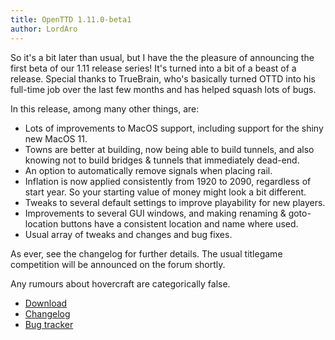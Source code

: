 ```yaml
---
title: OpenTTD 1.11.0-beta1
author: LordAro
---
```


So it's a bit later than usual, but I have the the pleasure of announcing the first beta of our 1.11 release series!
It's turned into a bit of a beast of a release.
Special thanks to TrueBrain, who's basically turned OTTD into his full-time job over the last few months and has helped squash lots of bugs.

In this release, among many other things, are:
* Lots of improvements to MacOS support, including support for the shiny new MacOS 11.
* Towns are better at building, now being able to build tunnels, and also knowing not to build bridges & tunnels that immediately dead-end.
* An option to automatically remove signals when placing rail.
* Inflation is now applied consistently from 1920 to 2090, regardless of start year. So your starting value of money might look a bit different.
* Tweaks to several default settings to improve playability for new players.
* Improvements to several GUI windows, and making renaming & goto-location buttons have a consistent location and name where used.
* Usual array of tweaks and changes and bug fixes.

As ever, see the changelog for further details.
The usual titlegame competition will be announced on the forum shortly.

Any rumours about hovercraft are categorically false.

* [Download](https://www.openttd.org/downloads/openttd-releases/testing.html)
* [Changelog](https://cdn.openttd.org/openttd-releases/1.11.0-beta1/changelog.txt)
* [Bug tracker](https://github.com/OpenTTD/OpenTTD/issues)
